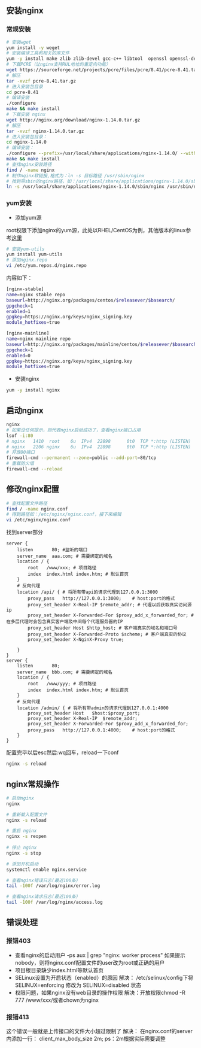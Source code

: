 ## 安装nginx

### 常规安装

```sh
# 安装wget
yum install -y weget
# 安装编译工具和相关的库文件 
yum -y install make zlib zlib-devel gcc-c++ libtool  openssl openssl-devel
# 下载PCRE（让nginx支持RUL地址的重定向功能）
wget https://sourceforge.net/projects/pcre/files/pcre/8.41/pcre-8.41.tar.gz
# 解压
tar -xvzf pcre-8.41.tar.gz
# 进入安装包目录
cd pcre-8.41
# 编译安装
./configure
make && make install
# 下载安装 nginx
wget http://nginx.org/download/nginx-1.14.0.tar.gz
# 解压
tar -xvzf nginx-1.14.0.tar.gz
# 进入安装包目录：
cd nginx-1.14.0
# 编译安装：
./configure --prefix=/usr/local/share/applications/nginx-1.14.0/ --with-http_ssl_module
make && make install
# 查找nginx安装路径
find / -name nginx
# 制作nginx软链接,格式为：ln -s 目标路径 /usr/sbin/nginx
# 找到带sbin的nginx路径，如：/usr/local/share/applications/nginx-1.14.0/sbin/nginx
ln -s /usr/local/share/applications/nginx-1.14.0/sbin/nginx /usr/sbin/nginx
```

### yum安装

- 添加yum源

root权限下添加nginx的yum源，此处以RHEL/CentOS为例，其他版本的linux参考[这里](http://nginx.org/en/linux_packages.html)

```sh
# 安装yum-utils
yum install yum-utils
# 添加nginx.repo
vi /etc/yum.repos.d/nginx.repo
```

内容如下：

```sh
[nginx-stable]
name=nginx stable repo
baseurl=http://nginx.org/packages/centos/$releasever/$basearch/
gpgcheck=1
enabled=1
gpgkey=https://nginx.org/keys/nginx_signing.key
module_hotfixes=true

[nginx-mainline]
name=nginx mainline repo
baseurl=http://nginx.org/packages/mainline/centos/$releasever/$basearch/
gpgcheck=1
enabled=0
gpgkey=https://nginx.org/keys/nginx_signing.key
module_hotfixes=true
```

- 安装nginx

```sh
yum -y install nginx
```

## 启动nginx

```sh
nginx
# 如果没任何提示，则代表nginx启动成功了，查看nginx端口占用
lsof -i:80
# nginx   1410  root    6u  IPv4  22898      0t0  TCP *:http (LISTEN)
# nginx   2206 nginx    6u  IPv4  22898      0t0  TCP *:http (LISTEN)
# 开放80端口
firewall-cmd --permanent --zone=public --add-port=80/tcp
# 重载防火墙
firewall-cmd --reload
```

## 修改nginx配置

```sh
# 查找配置文件路径
find / -name nginx.conf
# 得到路径如：/etc/nginx/nginx.conf，接下来编辑
vi /etc/nginx/nginx.conf
```

找到server部分

```nginx
server {
    listen       80; #监听的端口
    server_name  aaa.com; # 需要绑定的域名   
    location / {
        root   /www/xxx; # 项目路径
        index  index.html index.htm; # 默认首页
    }
    # 反向代理
    location /api/ { # 将所有带api的请求代理到127.0.0.1:3000
        proxy_pass   http://127.0.0.1:3000;    # host:port的格式
        proxy_set_header X-Real-IP $remote_addr; # 代理以后获取真实访问源ip
        proxy_set_header X-Forwarded-For $proxy_add_x_forwarded_for; # 在多层代理时会包含真实客户端及中间每个代理服务器的IP
        proxy_set_header Host $http_host; # 客户端真实的域名和端口号
        proxy_set_header X-Forwarded-Proto $scheme; # 客户端真实的协议
        proxy_set_header X-NginX-Proxy true;
        
    }
}
server {
    listen       80;
    server_name  bbb.com; # 需要绑定的域名   
    location / {
        root   /www/yyy; # 项目路径
        index  index.html index.htm; # 默认首页
    }
    # 反向代理
    location /admin/ { # 将所有带admin的请求代理到127.0.0.1:4000
        proxy_set_header Host   $host:$proxy_port;
        proxy_set_header X-Real-IP  $remote_addr;
        proxy_set_header X-Forwarded-For $proxy_add_x_forwarded_for;
        proxy_pass   http://127.0.0.1:4000;    # host:port的格式
    }
}
```

配置完毕以后esc然后:wq回车，reload一下conf

```sh
nginx -s reload 
```

## nginx常规操作

```sh
# 启动nginx
nginx

# 重新载入配置文件
nginx -s reload 

# 重启 nginx
nginx -s reopen   
        
# 停止 nginx
nginx -s stop

# 添加开机启动
systemctl enable nginx.service

# 查看nginx错误日志(最近100条)
tail -100f /var/log/nginx/error.log

# 查看nginx请求日志(最近100条)
tail -100f /var/log/nginx/access.log
```

## 错误处理

### 报错403

- 查看nginx的启动用户
-ps aux | grep "nginx: worker process"   如果提示nobody，则将nginx.conf配置文件的user改为root或正确的用户
- 项目根目录缺少index.html等默认首页
- SELinux设置为开启状态（enabled）的原因
解决： /etc/selinux/config下将SELINUX=enforcing 修改为 SELINUX=disabled 状态
- 权限问题，如果nginx没有web目录的操作权限
解决：开放权限chmod -R 777 /www/xxx/或者chown为nginx

### 报错413
这个错误一般就是上传接口的文件大小超过限制了
解决： 在nginx.conf的server内添加一行：
client_max_body_size 2m;
ps：2m根据实际需要调整